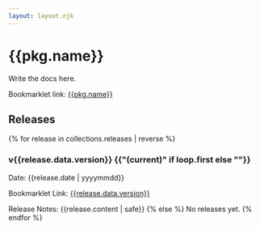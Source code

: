 ```yaml
---
layout: layout.njk
---
```


# {{pkg.name}}

Write the docs here.

Bookmarklet link: <a href="javascript:{{code.latest}}">{{pkg.name}}</a>

## Releases

{% for release in collections.releases | reverse %}
  ### v{{release.data.version}} {{"(current)" if loop.first else ""}}

  Date: {{release.date | yyyymmdd}}

  Bookmarklet Link: <a href="javascript:{{release.data.code}}">{{release.data.version}}</a>

  Release Notes: {{release.content | safe}}
{% else %}
  No releases yet.
{% endfor %}
